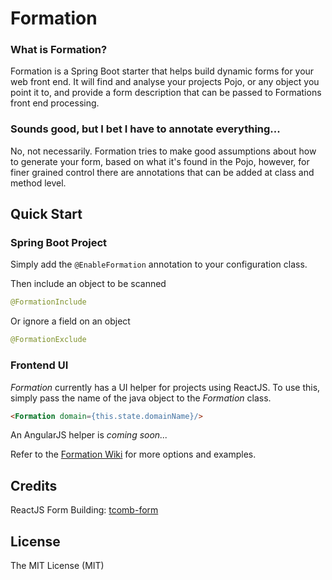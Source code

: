 # Formation

### What is Formation?
Formation is a Spring Boot starter that helps build dynamic forms for your web front end. It will find and analyse your projects Pojo, or any object you point it to, and provide a form description that can be passed to Formations front end processing. 

### Sounds good, but I bet I have to annotate everything...
No, not necessarily. Formation tries to make good assumptions about how to generate your form, based on what it's found in the Pojo, however, for finer grained control there are annotations that can be added at class and method level. 

## Quick Start

### Spring Boot Project
Simply add the `@EnableFormation` annotation to your configuration class. 

Then include an object to be scanned

```java
@FormationInclude
```

Or ignore a field on an object

```java
@FormationExclude
```

### Frontend UI
_Formation_ currently has a UI helper for projects using ReactJS. To use this, simply pass the name of the java object to the _Formation_ class.

```html
<Formation domain={this.state.domainName}/>
```

An AngularJS helper is _coming soon..._

Refer to the [Formation Wiki](https://github.com/mattem/Formation/wiki) for more options and examples.
 

## Credits

ReactJS Form Building: [tcomb-form](https://github.com/gcanti/tcomb-form)

## License

The MIT License (MIT)